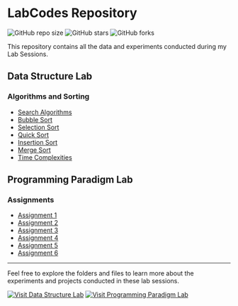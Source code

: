 # LabCodes Repository

![GitHub repo size](https://img.shields.io/github/repo-size/onkar69483/LabCodes)
![GitHub stars](https://img.shields.io/github/stars/onkar69483/LabCodes?style=social)
![GitHub forks](https://img.shields.io/github/forks/onkar69483/LabCodes?style=social)

This repository contains all the data and experiments conducted during my Lab Sessions.

## Data Structure Lab
### Algorithms and Sorting
- [Search Algorithms](OnkarDsl/searchAlgo.c)
- [Bubble Sort](OnkarDsl/bubble_sort.c)
- [Selection Sort](OnkarDsl/selectionSort.c)
- [Quick Sort](OnkarDsl/quickSort.c)
- [Insertion Sort](OnkarDsl/insertionSort.c)
- [Merge Sort](OnkarDsl/mergeSort.c)
- [Time Complexities](OnkarDsl/TimeComplexities.md)

## Programming Paradigm Lab
### Assignments
- [Assignment 1](OnkarPPL/Assignment1.md)
- [Assignment 2](OnkarPPL/Assignment2.md)
- [Assignment 3](OnkarPPL/Assignment3.md)
- [Assignment 4](OnkarPPL/Assignment4.md)
- [Assignment 5](OnkarPPL/Assignment5.md)
- [Assignment 6](OnkarPPL/Assignment6.md)

---

Feel free to explore the folders and files to learn more about the experiments and projects conducted in these lab sessions.

[![Visit Data Structure Lab](https://img.shields.io/badge/Open-Data%20Structure%20Lab-blue)](OnkarDsl)
[![Visit Programming Paradigm Lab](https://img.shields.io/badge/Open-Programming%20Paradigm%20Lab-blue)](OnkarPPL)
